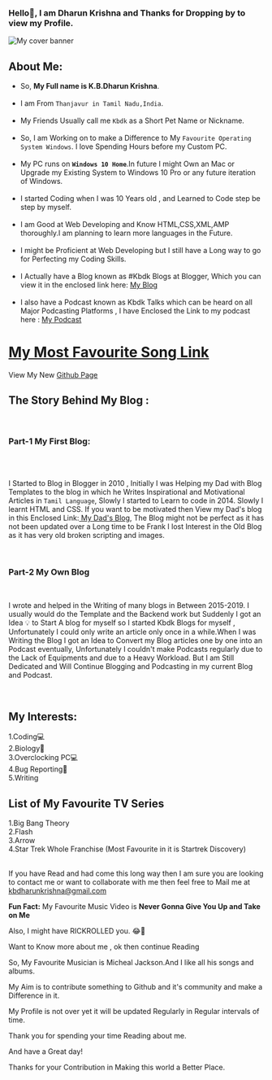 ### Hello👋, I am Dharun Krishna and Thanks for Dropping by to view my Profile. 

<!--
**kbdharun/kbdharun** is a ✨ _special_ ✨ repository because its `README.md` (this file) appears on your GitHub profile.
Here are some ideas to get you started:

- 🔭 I’m currently working on ...
- 🌱 I’m currently learning ...
- 👯 I’m looking to collaborate on ...
- 🤔 I’m looking for help with ...
- 💬 Ask me about ...
- 📫 How to reach me: ...
- 😄 Pronouns: ...
- ⚡ Fun fact: ...
-->

<img src="https://github.com/kbdharun/kbdharun/blob/main/Cover_Banner.png?raw=true" alt="My cover banner">

<h2><b>About Me:</b></h2>
<ul>
  <li>So, <b>My Full name is K.B.Dharun Krishna</b>. </li><br>

<li>I am From <code>Thanjavur in Tamil Nadu,India</code>.</li><br>

<li>My Friends Usually call me <code>Kbdk</code> as a Short Pet Name or Nickname.</li><br>

<li>So, I am Working on to make a Difference to My <code>Favourite Operating System Windows</code>. I love Spending Hours before my Custom PC.</li> <br>

<li>My PC runs on <b><code>Windows 10 Home</code></b>.In future I might Own an Mac or Upgrade my Existing System to Windows 10 Pro or any future iteration of Windows.</li><br>

<li>I started Coding when I was 10 Years old , and Learned to Code step be step by myself.</li><br>

<li>I am Good at Web Developing and Know HTML,CSS,XML,AMP thoroughly.I am planning to learn more languages in the Future.</li><br>

<li>I might be Proficient at Web Developing but I still have a Long way to go for Perfecting my Coding Skills.</li><br>

<li>I Actually have a Blog known as #Kbdk Blogs at Blogger, Which you can view it in the enclosed link here:  <a href="https://kbdkblogs.blogspot.com">My Blog</a></li><br>

<li>I also have a Podcast known as Kbdk Talks which can be heard on all Major Podcasting Platforms , I have Enclosed the Link to my podcast here : <a href="https://anchor.fm/kbdharun-krishna">My Podcast</a></li>
</ul>

<h1><a href="https://youtu.be/dQw4w9WgXcQ">My Most Favourite Song Link</a></h1>

View My New <a href="https://kbdharun.github.io/kbdharun/">Github Page</a> 

<h2><b>The Story Behind My Blog :</b></h2><br>
<h3>Part-1 My First Blog:</h3><br>
<br>
<p>I Started to Blog in Blogger in 2010 , Initially I was Helping my Dad with Blog Templates to the blog in which he Writes Inspirational and Motivational Articles in <code>Tamil Language</code>, Slowly I started to  Learn to code in 2014. Slowly I learnt HTML and CSS. If you want to be motivated then View my Dad's blog in this Enclosed Link:<a href="https://chinthanaicirpi.blogspot.com"> My Dad's Blog</a>, The Blog might not be perfect as it has not been updated over a Long time to be Frank I lost Interest in the Old Blog as it has very old broken scripting and images.</p><br>
<h3>Part-2 My Own Blog</h3><br>

<p>I wrote and helped in the Writing of many blogs in Between 2015-2019. I usually would do the Template and the Backend work but Suddenly I got an Idea 💡 to Start A blog for myself so I started Kbdk Blogs for myself , Unfortunately I could only write an article only once in a while.When I was Writing the Blog I got an Idea to Convert my Blog articles one by one into an Podcast eventually, Unfortunately I couldn't make Podcasts regularly due to the Lack of Equipments and due to a Heavy Workload. But I am Still Dedicated and Will Continue Blogging and Podcasting in my current Blog and Podcast.</p><br>

<h2>My Interests:</h2>
1.Coding💻<br>
2.Biology🦠<br>
3.Overclocking PC💻<br>
4.Bug Reporting🐛<br>
5.Writing<br>

<h2>List of My Favourite TV Series</h2>
1.Big Bang Theory<br>
2.Flash<br>
3.Arrow<br>
4.Star Trek Whole Franchise (Most Favourite in it is Startrek Discovery)
<br><br>

If you have Read and had come this long way then I am sure you are looking to contact me or want to collaborate with me then feel free to Mail me at <a href="mailto:kbdhakbdharunkrishna@gmail.com">kbdharunkrishna@gmail.com</a> 

 <b>Fun Fact:</b> My Favourite Music Video is <b>Never Gonna Give You Up and Take on Me</b><br>

 Also, I might have RICKROLLED you. 😂🤣

<p>Want to Know more about me , ok then continue Reading 

So, My Favourite Musician is Micheal Jackson.And I like all his songs and albums.  </p>

My Aim is to contribute something to Github and it's community and make a Difference in it. 

My Profile is not over yet it will be updated Regularly in Regular intervals of time.

Thank you for spending your time Reading about me.<br>

And have a Great day!

Thanks for your Contribution in Making this world a Better Place.
